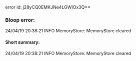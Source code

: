 error id: j28yCQ0EMKJNe4LGWIOx3Q==
### Bloop error:

24/04/19 20:38:21 INFO MemoryStore: MemoryStore cleared
#### Short summary: 

24/04/19 20:38:21 INFO MemoryStore: MemoryStore cleared